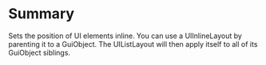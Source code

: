 # Summary
Sets the position of UI elements inline. You can use a UIInlineLayout by parenting it to a GuiObject. The UIListLayout will then apply itself to all of its GuiObject siblings.